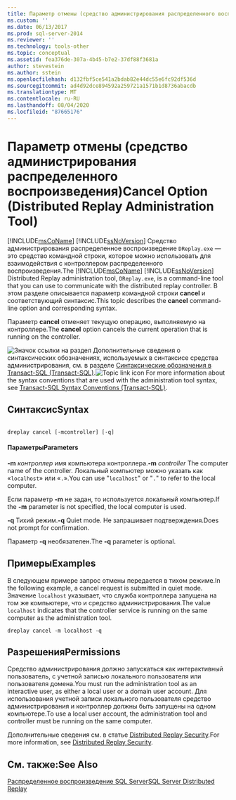 ```yaml
---
title: Параметр отмены (средство администрирования распределенного воспроизведения) | Документы Майкрософт
ms.custom: ''
ms.date: 06/13/2017
ms.prod: sql-server-2014
ms.reviewer: ''
ms.technology: tools-other
ms.topic: conceptual
ms.assetid: fea376de-307a-4b45-b7e2-37df88f3681a
author: stevestein
ms.author: sstein
ms.openlocfilehash: d132fbf5ce541a2bdab82e44dc55e6fc92df536d
ms.sourcegitcommit: ad4d92dce894592a259721a1571b1d8736abacdb
ms.translationtype: MT
ms.contentlocale: ru-RU
ms.lasthandoff: 08/04/2020
ms.locfileid: "87665176"
---
```

# <a name="cancel-option-distributed-replay-administration-tool"></a><span data-ttu-id="725e5-102">Параметр отмены (средство администрирования распределенного воспроизведения)</span><span class="sxs-lookup"><span data-stu-id="725e5-102">Cancel Option (Distributed Replay Administration Tool)</span></span>
  <span data-ttu-id="725e5-103">[!INCLUDE[msCoName](../../includes/msconame-md.md)] [!INCLUDE[ssNoVersion](../../includes/ssnoversion-md.md)] Средство администрирования распределенное воспроизведение `DReplay.exe` — это средство командной строки, которое можно использовать для взаимодействия с контроллером распределенного воспроизведения.</span><span class="sxs-lookup"><span data-stu-id="725e5-103">The [!INCLUDE[msCoName](../../includes/msconame-md.md)] [!INCLUDE[ssNoVersion](../../includes/ssnoversion-md.md)] Distributed Replay administration tool, `DReplay.exe`, is a command-line tool that you can use to communicate with the distributed replay controller.</span></span> <span data-ttu-id="725e5-104">В этом разделе описывается параметр командной строки **cancel** и соответствующий синтаксис.</span><span class="sxs-lookup"><span data-stu-id="725e5-104">This topic describes the **cancel** command-line option and corresponding syntax.</span></span>

 <span data-ttu-id="725e5-105">Параметр **cancel** отменяет текущую операцию, выполняемую на контроллере.</span><span class="sxs-lookup"><span data-stu-id="725e5-105">The **cancel** option cancels the current operation that is running on the controller.</span></span>

 <span data-ttu-id="725e5-106">![Значок ссылки на раздел](../../database-engine/media/topic-link.gif "Значок ссылки на раздел") Дополнительные сведения о синтаксических обозначениях, используемых в синтаксисе средства администрирования, см. в разделе [Синтаксические обозначения в Transact-SQL (Transact-SQL)](/sql/t-sql/language-elements/transact-sql-syntax-conventions-transact-sql).</span><span class="sxs-lookup"><span data-stu-id="725e5-106">![Topic link icon](../../database-engine/media/topic-link.gif "Topic link icon") For more information about the syntax conventions that are used with the administration tool syntax, see [Transact-SQL Syntax Conventions &#40;Transact-SQL&#41;](/sql/t-sql/language-elements/transact-sql-syntax-conventions-transact-sql).</span></span>

## <a name="syntax"></a><span data-ttu-id="725e5-107">Синтаксис</span><span class="sxs-lookup"><span data-stu-id="725e5-107">Syntax</span></span>

```

dreplay cancel [-mcontroller] [-q] 
```

#### <a name="parameters"></a><span data-ttu-id="725e5-108">Параметры</span><span class="sxs-lookup"><span data-stu-id="725e5-108">Parameters</span></span>
 <span data-ttu-id="725e5-109">**-m** *контроллер* имя компьютера контроллера.</span><span class="sxs-lookup"><span data-stu-id="725e5-109">**-m** *controller* The computer name of the controller.</span></span> <span data-ttu-id="725e5-110">Локальный компьютер можно указать как «`localhost`» или «`.`».</span><span class="sxs-lookup"><span data-stu-id="725e5-110">You can use "`localhost`" or "`.`" to refer to the local computer.</span></span>

 <span data-ttu-id="725e5-111">Если параметр **-m** не задан, то используется локальный компьютер.</span><span class="sxs-lookup"><span data-stu-id="725e5-111">If the **-m** parameter is not specified, the local computer is used.</span></span>

 <span data-ttu-id="725e5-112">**-q** Тихий режим.</span><span class="sxs-lookup"><span data-stu-id="725e5-112">**-q** Quiet mode.</span></span> <span data-ttu-id="725e5-113">Не запрашивает подтверждения.</span><span class="sxs-lookup"><span data-stu-id="725e5-113">Does not prompt for confirmation.</span></span>

 <span data-ttu-id="725e5-114">Параметр **-q** необязателен.</span><span class="sxs-lookup"><span data-stu-id="725e5-114">The **-q** parameter is optional.</span></span>

## <a name="examples"></a><span data-ttu-id="725e5-115">Примеры</span><span class="sxs-lookup"><span data-stu-id="725e5-115">Examples</span></span>
 <span data-ttu-id="725e5-116">В следующем примере запрос отмены передается в тихом режиме.</span><span class="sxs-lookup"><span data-stu-id="725e5-116">In the following example, a cancel request is submitted in quiet mode.</span></span> <span data-ttu-id="725e5-117">Значение `localhost` указывает, что служба контроллера запущена на том же компьютере, что и средство администрирования.</span><span class="sxs-lookup"><span data-stu-id="725e5-117">The value `localhost` indicates that the controller service is running on the same computer as the administration tool.</span></span>

```
dreplay cancel -m localhost -q
```

## <a name="permissions"></a><span data-ttu-id="725e5-118">Разрешения</span><span class="sxs-lookup"><span data-stu-id="725e5-118">Permissions</span></span>
 <span data-ttu-id="725e5-119">Средство администрирования должно запускаться как интерактивный пользователь, с учетной записью локального пользователя или пользователя домена.</span><span class="sxs-lookup"><span data-stu-id="725e5-119">You must run the administration tool as an interactive user, as either a local user or a domain user account.</span></span> <span data-ttu-id="725e5-120">Для использования учетной записи локального пользователя средство администрирования и контроллер должны быть запущены на одном компьютере.</span><span class="sxs-lookup"><span data-stu-id="725e5-120">To use a local user account, the administration tool and controller must be running on the same computer.</span></span>

 <span data-ttu-id="725e5-121">Дополнительные сведения см. в статье [Distributed Replay Security](distributed-replay-security.md).</span><span class="sxs-lookup"><span data-stu-id="725e5-121">For more information, see [Distributed Replay Security](distributed-replay-security.md).</span></span>

## <a name="see-also"></a><span data-ttu-id="725e5-122">См. также:</span><span class="sxs-lookup"><span data-stu-id="725e5-122">See Also</span></span>
 [<span data-ttu-id="725e5-123">Распределенное воспроизведение SQL Server</span><span class="sxs-lookup"><span data-stu-id="725e5-123">SQL Server Distributed Replay</span></span>](sql-server-distributed-replay.md)



